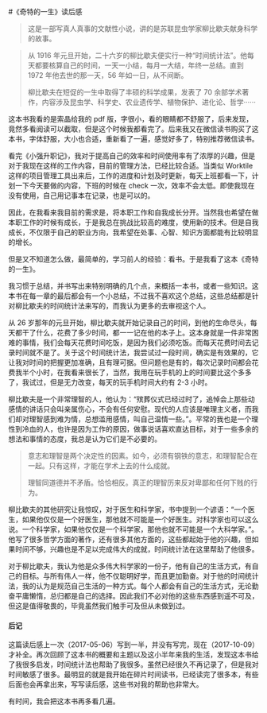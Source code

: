#《奇特的一生》读后感

> 这是一部写真人真事的文献性小说，讲的是苏联昆虫学家柳比歇夫献身科学的故事。
 
> 从 1916 年元旦开始，二十六岁的柳比歇夫便实行一种“时间统计法”。他每天都要核算自己的时间，一天一小结，每月一大结，年终一总结。直到 1972 年他去世的那一天，56 年如一日，从不间断。
> 
> 柳比歇夫在短促的一生中取得了丰硕的科学成果，发表了 70 余部学术著作，内容涉及昆虫学、科学史、农业遗传学、植物保护、进化论、哲学······
> 

这本书我看的是索晶给我的 pdf 版，字很小，看的眼睛都不舒服了，后来发现，竟然多看阅读可以截取，但是这个时候我都看完了。后来我又在微信读书购买了这本书，字体舒服，大小也合适，重新看了一遍，感觉好多了，特别推荐微信读书。

看完《小强升职记》，我对于提高自己的效率和时间使用率有了浓厚的兴趣，但是对于我现在这样的工作内容，目前的管理方法，已经比较合适。当类似 Worktile 这样的项目管理工具出来后，工作的进度和计划及时更新，每天上班都看一下，计划一下今天要做的内容，下班的时候在 check 一次，效率不会太低。即使我现在没有使用，自己用记事本在记录，也是可以的。

因此，在我看来我目前的需求是，将本职工作和自我成长分开。当然我也希望在做本职工作的时候有成长，于是我总在挑战比较高的难度，使用新的技术。但是自我成长，不仅限于自己的职业方向，我希望在处事、心智、知识方面都能有比较明显的增长。

但是又不知道怎么做，最简单的，学习前人的经验：看书。于是我看了这本《奇特的一生》。

我习惯于总结，并书写出来特别明确的几个点，来概括一本书，或者一些知识。这本书在每一章的最后都会有一个小总结，不过我不喜欢这个总结，这些总结都是针对柳比歇夫的时间统计法来写的，而我认为更多的去审视这个人。

从 26 岁那年的元旦开始，柳比歇夫就开始记录自己的时间，到他的生命尽头，每天都干了什么，花费了多少时间，都一一记在他的本子上。这本身就是一件非常困难的事情，我们会每天花费时间吃饭，是因为我们必须吃饭。而每天花费时间去记录时间就不是了。关于这个时间统计法，我尝试过一段时间，确实是有效果的，它让我对时间的把握更加准确，且有理可据。但问题也是有的，每次记录时间都会花费我半个小时，在我看来很长了，当然，我用在玩手机的上的时间要比这个多多了，我试过，但是无力改变，每天的玩手机时间大约有 2-3 小时。

柳比歇夫是一个非常理智的人，他认为：“殡葬仪式已经过时了，追悼会上那些动感情的讲话只会叫亲属伤心，不会有任何安慰。现代的人应该是唯理主义者，而我们却对理智感到难为情，总想滥用感情，叫自己温情一些。”。平常的我也是一个理性到冷血的人，也许是因为工作的原因，做事说话喜欢直达目标，对于一些多余的想法和事情的态度，我总是认为它们是不必要的。

> 意志和理智是两个决定性的因素。如今，必须有钢铁的意志，和理智配合在一起。只有这样，才能在学术上去的什么成就。
> 
> 理智同道德并不矛盾。恰恰相反。真正的理智历来反对卑鄙和任何下贱的行为。

柳比歇夫的其他研究让我惊叹，对于医生和科学家，书中提到一个谚语：“一个医生，如果他仅仅是一个好医生，那他就不可能是一个好医生。对科学家也可以这么说。一个科学家，如果他仅仅是一个科学家，那他也就不可能是一个大科学家。”。他写了很多哲学方面的著作，还有很多其他方面的，这些都起始于他的兴趣，但如果时间不够，兴趣也是不足以完成伟大的成就，时间统计法在这里帮助了他很多。

对于柳比歇夫，我认为他是众多伟大科学家的一份子，他有自己的生活方式，有自己的目标。与所有伟人一样，他不仅聪明好学，而且更加勤奋。对于他的时间统计法，我的认为是规范自己生活的一种方式。每个人都会有自己的生活方式，无论勤奋平庸懒惰，总归都是自己的选择。因此我们不必对他的这些东西感到遥不可及，但这是值得敬畏的，毕竟虽然我们触手可及但从未做到过。

#### 后记

这篇读后感上一次（2017-05-06）写到一半，并没有写完，现在（2017-10-09）才补全。再次回顾了这本书的概要和主题以及这小半年来我的生活，发现这本书给了我很多启发，时间统计法也帮助了我很多。虽然已经很久不再记录了，但是我对时间敏感了很多。最明显的就是我开始在碎片时间读书，已经读完了很多本，有些后面也会再拿出来，写写读后感，这些书对我的帮助也非常大。

有时间，我会把这本书再多看几遍。



